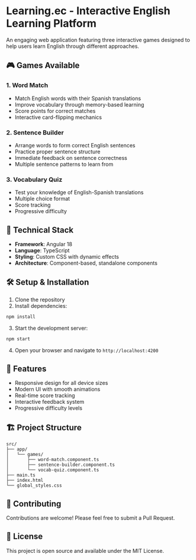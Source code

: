 # Learning.ec - Interactive English Learning Platform

An engaging web application featuring three interactive games designed to help users learn English through different approaches.

## 🎮 Games Available

### 1. Word Match
- Match English words with their Spanish translations
- Improve vocabulary through memory-based learning
- Score points for correct matches
- Interactive card-flipping mechanics

### 2. Sentence Builder
- Arrange words to form correct English sentences
- Practice proper sentence structure
- Immediate feedback on sentence correctness
- Multiple sentence patterns to learn from

### 3. Vocabulary Quiz
- Test your knowledge of English-Spanish translations
- Multiple choice format
- Score tracking
- Progressive difficulty

## 🚀 Technical Stack

- **Framework**: Angular 18
- **Language**: TypeScript
- **Styling**: Custom CSS with dynamic effects
- **Architecture**: Component-based, standalone components

## 🛠️ Setup & Installation

1. Clone the repository
2. Install dependencies:
```bash
npm install
```
3. Start the development server:
```bash
npm start
```
4. Open your browser and navigate to `http://localhost:4200`

## 🎯 Features

- Responsive design for all device sizes
- Modern UI with smooth animations
- Real-time score tracking
- Interactive feedback system
- Progressive difficulty levels

## 🏗️ Project Structure

```
src/
├── app/
│   └── games/
│       ├── word-match.component.ts
│       ├── sentence-builder.component.ts
│       └── vocab-quiz.component.ts
├── main.ts
├── index.html
└── global_styles.css
```

## 🤝 Contributing

Contributions are welcome! Please feel free to submit a Pull Request.

## 📝 License

This project is open source and available under the MIT License.
